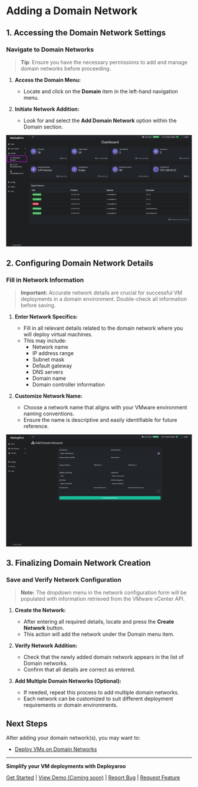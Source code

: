 # Adding a Domain Network

## 1. Accessing the Domain Network Settings

### Navigate to Domain Networks

> **Tip**: Ensure you have the necessary permissions to add and manage domain networks before proceeding.

1. **Access the Domain Menu:**
    * Locate and click on the **Domain** item in the left-hand navigation menu.

2. **Initiate Network Addition:**
    * Look for and select the **Add Domain Network** option within the Domain section.

![Domain Add Network](../assets/screenshots/domain_add_network.png)

## 2. Configuring Domain Network Details

### Fill in Network Information

> **Important:** Accurate network details are crucial for successful VM deployments in a domain environment. Double-check all information before saving.

1. **Enter Network Specifics:**
    * Fill in all relevant details related to the domain network where you will deploy virtual machines.
    * This may include:
        - Network name
        - IP address range
        - Subnet mask
        - Default gateway
        - DNS servers
        - Domain name
        - Domain controller information

2. **Customize Network Name:**
    * Choose a network name that aligns with your VMware environment naming conventions.
    * Ensure the name is descriptive and easily identifiable for future reference.

![Domain Add Network Details](../assets/screenshots/domain_add_network_details.png)

## 3. Finalizing Domain Network Creation

### Save and Verify Network Configuration

> **Note:** The dropdown menu in the network configuration form will be populated with information retrieved from the VMware vCenter API.

1. **Create the Network:**
    * After entering all required details, locate and press the **Create Network** button.
    * This action will add the network under the Domain menu item.

2. **Verify Network Addition:**
    * Check that the newly added domain network appears in the list of Domain networks.
    * Confirm that all details are correct as entered.

3. **Add Multiple Domain Networks (Optional):**
    * If needed, repeat this process to add multiple domain networks.
    * Each network can be customized to suit different deployment requirements or domain environments.

## Next Steps

After adding your domain network(s), you may want to:

* [Deploy VMs on Domain Networks](../../admin-guide/deploying-vms)

---

**Simplify your VM deployments with Deployaroo**

[Get Started](getting-started/overview.md) | [View Demo (Coming soon)](#) | [Report Bug](https://github.com/blink-zero/deployaroo/issues) | [Request Feature](https://github.com/blink-zero/deployaroo/issues)
